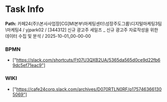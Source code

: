 # Task Info

**Path:** 카페24(주)\본사사업장\[CG]MI본부\마케팅센터\성장주도그룹\디지털마케팅3팀\마케팅4 / yjpark02 / [344312] 신규 광고주 세일즈 _ 신규 광고주 자료작성을 위한 데이터 수집 및 분석 / 2025-10-01_00-00-00

### BPMN
- ["https://slack.com/shortcuts/Ft07U3QXB2UA/5365da565d0ce9d22fb69dc5ef71eac9"]

### WIKI
- ["https://cafe24corp.slack.com/archives/D070RTLN0RF/p1757463661305069"]

